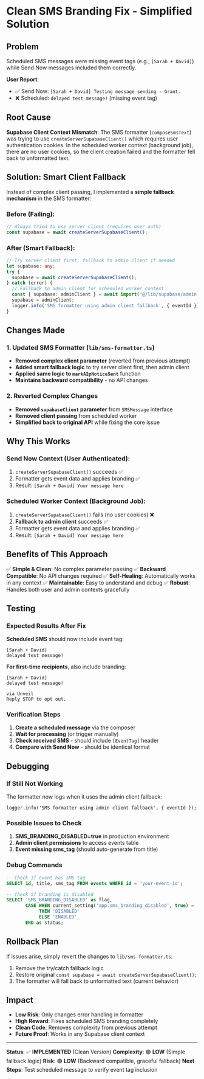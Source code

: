 # Clean SMS Branding Fix - Simplified Solution

## Problem
Scheduled SMS messages were missing event tags (e.g., `[Sarah + David]`) while Send Now messages included them correctly.

**User Report**: 
- ✅ Send Now: `[Sarah + David] Testing message sending - Grant.`
- ❌ Scheduled: `delayed test message!` (missing event tag)

## Root Cause
**Supabase Client Context Mismatch**: The SMS formatter (`composeSmsText`) was trying to use `createServerSupabaseClient()` which requires user authentication cookies. In the scheduled worker context (background job), there are no user cookies, so the client creation failed and the formatter fell back to unformatted text.

## Solution: Smart Client Fallback

Instead of complex client passing, I implemented a **simple fallback mechanism** in the SMS formatter:

### Before (Failing):
```typescript
// Always tried to use server client (requires user auth)
const supabase = await createServerSupabaseClient();
```

### After (Smart Fallback):
```typescript
// Try server client first, fallback to admin client if needed
let supabase: any;
try {
  supabase = await createServerSupabaseClient();
} catch (error) {
  // Fallback to admin client for scheduled worker context
  const { supabase: adminClient } = await import('@/lib/supabase/admin');
  supabase = adminClient;
  logger.info('SMS formatter using admin client fallback', { eventId });
}
```

## Changes Made

### 1. Updated SMS Formatter (`lib/sms-formatter.ts`)
- **Removed complex client parameter** (reverted from previous attempt)
- **Added smart fallback logic** to try server client first, then admin client
- **Applied same logic to `markA2pNoticeSent`** function
- **Maintains backward compatibility** - no API changes

### 2. Reverted Complex Changes
- **Removed `supabaseClient` parameter** from `SMSMessage` interface
- **Removed client passing** from scheduled worker
- **Simplified back to original API** while fixing the core issue

## Why This Works

### Send Now Context (User Authenticated):
1. `createServerSupabaseClient()` succeeds ✅
2. Formatter gets event data and applies branding ✅
3. Result: `[Sarah + David] Your message here`

### Scheduled Worker Context (Background Job):
1. `createServerSupabaseClient()` fails (no user cookies) ❌
2. **Fallback to admin client** succeeds ✅
3. Formatter gets event data and applies branding ✅
4. Result: `[Sarah + David] Your message here`

## Benefits of This Approach

✅ **Simple & Clean**: No complex parameter passing
✅ **Backward Compatible**: No API changes required
✅ **Self-Healing**: Automatically works in any context
✅ **Maintainable**: Easy to understand and debug
✅ **Robust**: Handles both user and admin contexts gracefully

## Testing

### Expected Results After Fix

**Scheduled SMS** should now include event tag:
```
[Sarah + David]
delayed test message!
```

**For first-time recipients**, also include branding:
```
[Sarah + David]
delayed test message!

via Unveil
Reply STOP to opt out.
```

### Verification Steps

1. **Create a scheduled message** via the composer
2. **Wait for processing** (or trigger manually)
3. **Check received SMS** - should include `[EventTag]` header
4. **Compare with Send Now** - should be identical format

## Debugging

### If Still Not Working

The formatter now logs when it uses the admin client fallback:
```
logger.info('SMS formatter using admin client fallback', { eventId });
```

### Possible Issues to Check

1. **SMS_BRANDING_DISABLED=true** in production environment
2. **Admin client permissions** to access events table
3. **Event missing sms_tag** (should auto-generate from title)

### Debug Commands

```sql
-- Check if event has SMS tag
SELECT id, title, sms_tag FROM events WHERE id = 'your-event-id';

-- Check if branding is disabled
SELECT 'SMS_BRANDING_DISABLED' as flag, 
       CASE WHEN current_setting('app.sms_branding_disabled', true) = 'true' 
            THEN 'DISABLED' 
            ELSE 'ENABLED' 
       END as status;
```

## Rollback Plan

If issues arise, simply revert the changes to `lib/sms-formatter.ts`:
1. Remove the try/catch fallback logic
2. Restore original `const supabase = await createServerSupabaseClient();`
3. The formatter will fall back to unformatted text (current behavior)

## Impact

- **Low Risk**: Only changes error handling in formatter
- **High Reward**: Fixes scheduled SMS branding completely
- **Clean Code**: Removes complexity from previous attempt
- **Future Proof**: Works in any Supabase client context

---

**Status**: ✅ **IMPLEMENTED** (Clean Version)
**Complexity**: 🟢 **LOW** (Simple fallback logic)
**Risk**: 🟢 **LOW** (Backward compatible, graceful fallback)
**Next Steps**: Test scheduled message to verify event tag inclusion

